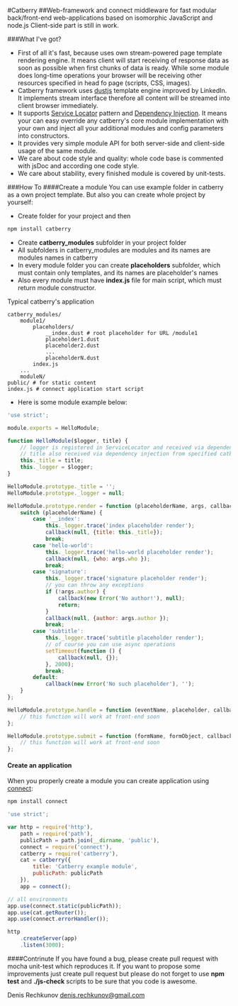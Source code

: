 #Catberry
##Web-framework and connect middleware for fast modular back/front-end web-applications based on isomorphic JavaScript and  node.js
Client-side part is still in work.

###What I've got?
* First of all it's fast, because uses own stream-powered page template rendering engine. It means client will start receiving of response data as soon as possible when first chunks of data is ready. While some module does long-time operations your browser will be receiving other resources specified in head fo page (scripts, CSS, images).
* Catberry framework uses [dustjs](https://github.com/linkedin/dustjs) template engine improved by LinkedIn. It implements stream interface therefore all content will be streamed into client browser immediately.
* It supports [Service Locator](http://en.wikipedia.org/wiki/Service_locator_pattern) pattern and [Dependency Injection](http://en.wikipedia.org/wiki/Dependency_injection). It means your can easy override any catberry's core module implementation with your own and inject all your additional modules and config parameters into constructors.
* It provides very simple module API for both server-side and client-side usage of the same module.
* We care about code style and quality: whole code base is commented with jsDoc and according one code style.
* We care about stability, every finished module is covered by unit-tests.

###How To
####Create a module
You can use example folder in catberry as a own project template. But also you can create whole project by yourself:

* Create folder for your project and then

```bash
npm install catberry
```

* Create **catberry_modules** subfolder in your project folder
* All subfolders in catberry_modules are modules and its names are modules names in catberry
* In every module folder you can create **placeholders** subfolder, which must contain only templates, and its names are placeholder's names
* Also every module must have **index.js** file for main script, which must return module constructor.

Typical catberry's application
```
catberry_modules/
	module1/
		placeholders/
			__index.dust # root placeholder for URL /module1
			placeholder1.dust
			placeholder2.dust
			...
			placeholderN.dust
		index.js
	...
	moduleN/
public/ # for static content
index.js # connect application start script
```

* Here is some module example below:

```javascript
'use strict';

module.exports = HelloModule;

function HelloModule($logger, title) {
	// logger is registered in ServiceLocator and received via dependency injection
	// title also received via dependency injection from specified catberry config object
	this._title = title;
	this._logger = $logger;
}

HelloModule.prototype._title = '';
HelloModule.prototype._logger = null;

HelloModule.prototype.render = function (placeholderName, args, callback) {
	switch (placeholderName) {
		case '__index':
			this._logger.trace('index placeholder render');
			callback(null, {title: this._title});
			break;
		case 'hello-world':
			this._logger.trace('hello-world placeholder render');
			callback(null, {who: args.who });
			break;
		case 'signature':
			this._logger.trace('signature placeholder render');
			// you can throw any exceptions
			if (!args.author) {
				callback(new Error('No author!'), null);
				return;
			}
			callback(null, {author: args.author });
			break;
		case 'subtitle':
			this._logger.trace('subtitle placeholder render');
			// of course you can use async operations
			setTimeout(function () {
				callback(null, {});
			}, 2000);
			break;
		default:
			callback(new Error('No such placeholder'), '');
	}
};

HelloModule.prototype.handle = function (eventName, placeholder, callback) {
	// this function will work at front-end soon
};

HelloModule.prototype.submit = function (formName, formObject, callback) {
	// this function will work at front-end soon
};
```

#### Create an application

When you properly create a module you can create application using [connect](https://www.npmjs.org/package/connect):

```bash
npm install connect
```

```javascript
'use strict';

var http = require('http'),
	path = require('path'),
	publicPath = path.join(__dirname, 'public'),
	connect = require('connect'),
	catberry = require('catberry'),
	cat = catberry({
		title: 'Catberry example module',
		publicPath: publicPath
	}),
	app = connect();

// all environments
app.use(connect.static(publicPath));
app.use(cat.getRouter());
app.use(connect.errorHandler());

http
	.createServer(app)
	.listen(3000);
```

####Contrinute
If you have found a bug, please create pull request with mocha unit-test which reproduces it.
If you want to propose some improvements just create pull request but please do not forget to use **npm test** and **./js-check** scripts to be sure that you code is awesome.

Denis Rechkunov <denis.rechkunov@gmail.com>
